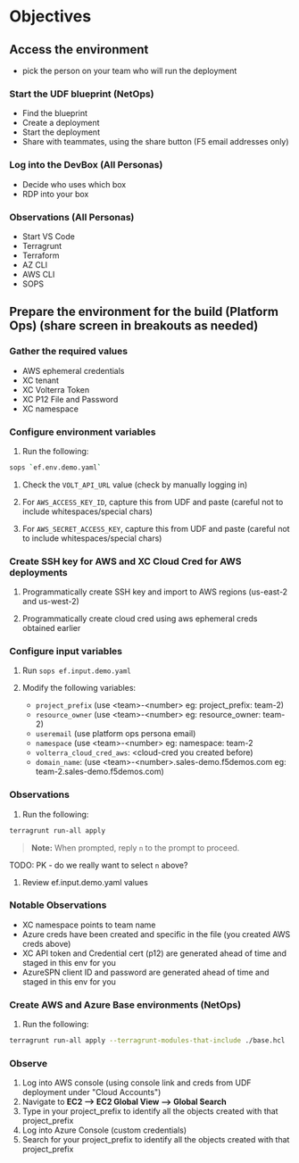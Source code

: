 # Objectives

## Access the environment

- pick the person on your team who will run the deployment

### Start the UDF blueprint (NetOps)

- Find the blueprint
- Create a deployment
- Start the deployment
- Share with teammates, using the share button (F5 email addresses only)

### Log into the DevBox (All Personas)

- Decide who uses which box
- RDP into your box

### Observations (All Personas)

- Start VS Code
- Terragrunt
- Terraform
- AZ CLI
- AWS CLI
- SOPS

## Prepare the environment for the build (Platform Ops) (share screen in breakouts as needed)

### Gather the required values

- AWS ephemeral credentials
- XC tenant
- XC Volterra Token
- XC P12 File and Password
- XC namespace

### Configure environment variables

1. Run the following:

```bash
sops `ef.env.demo.yaml`
```

1. Check the `VOLT_API_URL` value (check by manually logging in)

1. For `AWS_ACCESS_KEY_ID`, capture this from UDF and paste (careful not to include whitespaces/special chars)

1. For `AWS_SECRET_ACCESS_KEY`, capture this from UDF and paste (careful not to include whitespaces/special chars)

### Create SSH key for AWS and XC Cloud Cred for AWS deployments

1. Programmatically create SSH key and import to AWS regions (us-east-2 and us-west-2)

1. Programmatically create cloud cred using aws ephemeral creds obtained earlier

### Configure input variables

1. Run `sops ef.input.demo.yaml`

1. Modify the following variables:
    - `project_prefix` (use \<team>-\<number> eg: project_prefix: team-2)
    - `resource_owner` (use \<team>-\<number> eg: resource_owner: team-2)
    - `useremail` (use platform ops persona email)
    - `namespace` (use \<team>-\<number> eg: namespace: team-2
    - `volterra_cloud_cred_aws`: \<cloud-cred you created before)
    - `domain_name`: (use \<team>-\<number>.sales-demo.f5demos.com eg: team-2.sales-demo.f5demos.com)

### Observations

1. Run the following:

  ```bash
  terragrunt run-all apply
  ```

  > **Note:** When prompted, reply `n` to the prompt to proceed.

TODO: PK - do we really want to select `n` above?

1. Review ef.input.demo.yaml values

### Notable Observations

- XC namespace points to team name
- Azure creds have been created and specific in the file (you created AWS creds above)
- XC API token and Credential cert (p12) are generated ahead of time and staged in this env for you
- AzureSPN client ID and password are generated ahead of time and staged in this env for you

### Create AWS and Azure Base environments (NetOps)

1. Run the following:

  ```bash
  terragrunt run-all apply --terragrunt-modules-that-include ./base.hcl
  ```

### Observe

1. Log into AWS console (using console link and creds from UDF deployment under "Cloud Accounts")
1. Navigate to **EC2 --> EC2 Global View --> Global Search**
1. Type in your project_prefix to identify all the objects created with that project_prefix
1. Log into Azure Console (custom credentials)
1. Search for your project_prefix to identify all the objects created with that project_prefix
